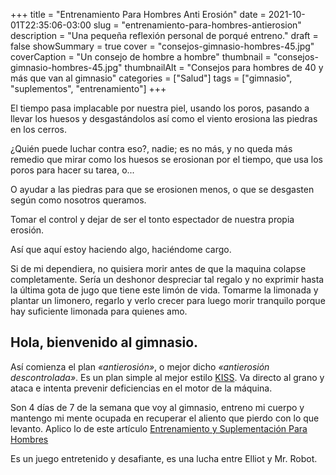 +++
title = "Entrenamiento Para Hombres Anti Erosión"
date = 2021-10-01T22:35:06-03:00
slug = "entrenamiento-para-hombres-antierosion"
description = "Una pequeña reflexión personal de porqué entreno."
draft = false
showSummary = true
cover = "consejos-gimnasio-hombres-45.jpg"
coverCaption = "Un consejo de hombre a hombre"
thumbnail = "consejos-gimnasio-hombres-45.jpg"
thumbnailAlt = "Consejos para hombres de 40 y más que van al gimnasio"
	categories = ["Salud"]
tags = ["gimnasio", "suplementos", "entrenamiento"]
+++

El tiempo pasa implacable por nuestra piel, usando los poros, pasando a llevar los huesos y desgastándolos así como el viento erosiona las piedras en los cerros.

¿Quién puede luchar contra eso?, nadie; es no más, y no queda más remedio que mirar como los huesos se erosionan por el tiempo, que usa los poros para hacer su tarea, o...

O ayudar a las piedras para que se erosionen menos, o que se desgasten según como nosotros queramos.

Tomar el control y dejar de ser el tonto espectador de nuestra propia erosión.

Así que aquí estoy haciendo algo, haciéndome cargo.

Si de mi dependiera, no quisiera morir antes de que la maquina colapse completamente. Sería un deshonor despreciar tal regalo y no exprimir hasta la última gota de jugo que tiene este limón de vida. Tomarme la limonada y plantar un limonero, regarlo y verlo crecer para luego morir tranquilo porque hay suficiente limonada para quienes amo.

## Hola, bienvenido al gimnasio.
Así comienza el plan *«antierosión»*, o mejor dicho *«antierosión descontrolada»*. Es un plan simple al mejor estilo [KISS](https://es.wikipedia.org/wiki/Principio_KISS). Va directo al grano y ataca e intenta prevenir deficiencias en el motor de la máquina.

Son 4 días de 7 de la semana que voy al gimnasio, entreno mi cuerpo y mantengo mi mente ocupada en recuperar el aliento que pierdo con lo que levanto. Aplico lo de este artículo  [Entrenamiento y Suplementación Para Hombres](https://tyl3r.co/entrenamiento-y-suplementos-para-hombres-de-40-anos/)

Es un juego entretenido y desafiante, es una lucha entre Elliot y Mr. Robot.

